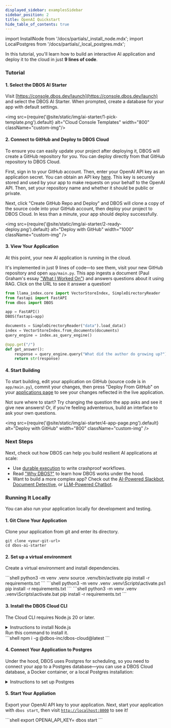 ```yaml
---
displayed_sidebar: examplesSidebar
sidebar_position: 2
title: OpenAI Quickstart
hide_table_of_contents: true
---
```

import InstallNode from '/docs/partials/_install_node.mdx';
import LocalPostgres from '/docs/partials/_local_postgres.mdx';

In this tutorial, you'll learn how to build an interactive AI application and deploy it to the cloud in just **9 lines of code**.

### Tutorial

#### 1. Select the DBOS AI Starter
Visit [https://console.dbos.dev/launch](https://console.dbos.dev/launch) and select the DBOS AI Starter.
When prompted, create a database for your app with default settings.

<img src={require('@site/static/img/ai-starter/1-pick-template.png').default} alt="Cloud Console Templates" width="800" className="custom-img"/>

#### 2. Connect to GitHub and Deploy to DBOS Cloud

To ensure you can easily update your project after deploying it, DBOS will create a GitHub repository for you.
You can deploy directly from that GitHub repository to DBOS Cloud.

First, sign in to your GitHub account.
Then, enter your OpenAI API key as an application secret.
You can obtain an API key [here](https://platform.openai.com/api-keys).
This key is securely stored and used by your app to make requests on your behalf to the OpenAI API.
Then, set your repository name and whether it should be public or private.

Next, click "Create GitHub Repo and Deploy" and DBOS will clone a copy of the source code into your GitHub account, then deploy your project to DBOS Cloud.
In less than a minute, your app should deploy successfully.

<img src={require('@site/static/img/ai-starter/2-ready-deploy.png').default} alt="Deploy with GitHub" width="1000" className="custom-img" />

#### 3. View Your Application

At this point, your new AI application is running in the cloud.

It's implemented in just 9 lines of code&mdash;to see them, visit your new GitHub repository and open `app/main.py`.
This app ingests a document (Paul Graham's essay ["What I Worked On"](https://paulgraham.com/worked.html)) and answers questions about it using RAG.
Click on the URL to see it answer a question!

```python
from llama_index.core import VectorStoreIndex, SimpleDirectoryReader
from fastapi import FastAPI
from dbos import DBOS

app = FastAPI()
DBOS(fastapi=app)

documents = SimpleDirectoryReader("data").load_data()
index = VectorStoreIndex.from_documents(documents)
query_engine = index.as_query_engine()

@app.get("/")
def get_answer():
    response = query_engine.query("What did the author do growing up?")
    return str(response)
```


#### 4. Start Building

To start building, edit your application on GitHub (source code is in `app/main.py`), commit your changes, then press "Deploy From GitHub" on your [applications page](https://console.dbos.dev/applications) to see your changes reflected in the live application.

Not sure where to start?
Try changing the question the app asks and see it give new answers!
Or, if you're feeling adventerous, build an interface to ask your own questions.

<img src={require('@site/static/img/ai-starter/4-app-page.png').default} alt="Deploy with GitHub" width="800" className="custom-img" />

### Next Steps

Next, check out how DBOS can help you build resilient AI applications at scale:

- Use [durable execution](../programming-guide.md) to write crashproof workflows.
- Read ["Why DBOS?"](../../why-dbos.md) to learn how DBOS works under the hood.
- Want to build a more complex app? Check out the [AI-Powered Slackbot](./rag-slackbot.md), [Document Detective](./document-detective.md), or [LLM-Powered Chatbot](./chatbot.md).

### Running It Locally

You can also run your application locally for development and testing.

#### 1. Git Clone Your Application
<section className="row list">
<article className="col col--6">
Clone your application from git and enter its directory.
</article>

<article className="col col--6">

```shell
git clone <your-git-url>
cd dbos-ai-starter
```

</article>
</section>

#### 2. Set up a virtual environment
<section className="row list">
<article className="col col--6">

Create a virtual environment and install dependencies.

</article>

<article className="col col--6">

<Tabs groupId="operating-systems" className="small-tabs">
<TabItem value="maclinux" label="macOS or Linux">
```shell
python3 -m venv .venv
source .venv/bin/activate
pip install -r requirements.txt
```
</TabItem>
<TabItem value="win-ps" label="Windows (PowerShell)">
```shell
python3 -m venv .venv
.venv\Scripts\activate.ps1
pip install -r requirements.txt
```
</TabItem>
<TabItem value="win-cmd" label="Windows (cmd)">
```shell
python3 -m venv .venv
.venv\Scripts\activate.bat
pip install -r requirements.txt
```
</TabItem>
</Tabs>

</article>
</section>

#### 3. Install the DBOS Cloud CLI
<section className="row list">
<article className="col col--6">

The Cloud CLI requires Node.js 20 or later.
</article>

<article className="col col--6">

<details>
<summary>Instructions to install Node.js</summary>

<InstallNode />

</details>
</article>

<article className="col col--6">
Run this command to install it.
</article>

<article className="col col--6">
```shell
npm i -g @dbos-inc/dbos-cloud@latest
```
</article>
</section>

#### 4. Connect Your Application to Postgres
<section className="row list">
<article className="col col--6">

Under the hood, DBOS uses Postgres for scheduling, so you need to connect your app to a Postgres database—you can use a DBOS Cloud database, a Docker container, or a local Postgres installation:

</article>

<article className="col col--6">

<details>
<summary>Instructions to set up Postgres</summary>

<LocalPostgres cmd={'python3 start_postgres_docker.py'} />
</details>
</article>

</section>


#### 5. Start Your Appliation
<section className="row list">
<article className="col col--6">

Export your OpenAI API key to your application.
Next, start your application with `dbos start`, then visit [`http://localhost:8000`](http://localhost:8000) to see it!

</article>

<article className="col col--6">
```shell
export OPENAI_API_KEY=<your key>
dbos start
```
</article>

</section>

